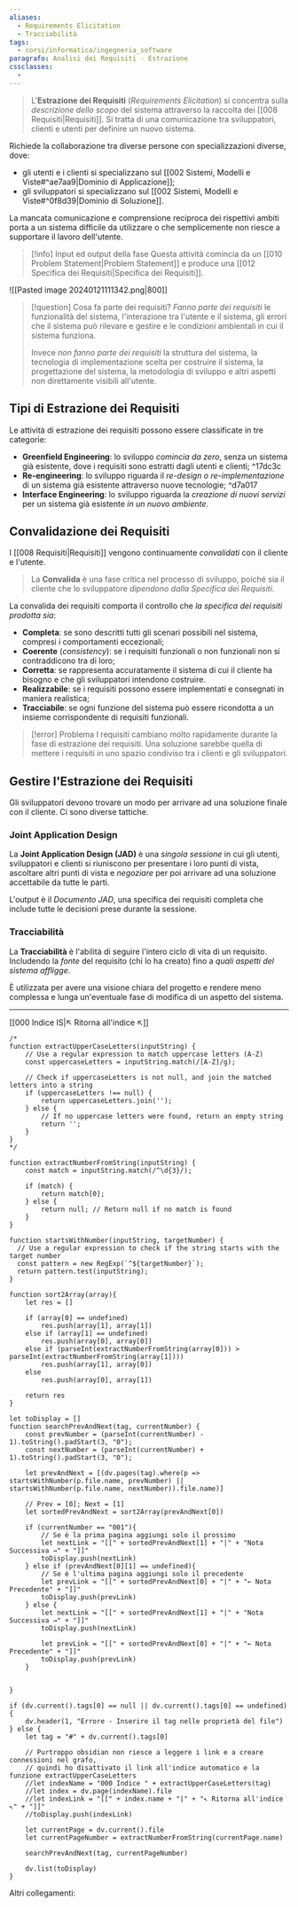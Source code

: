 ```yaml
---
aliases:
  - Requirements Elicitation
  - Tracciabilità
tags:
  - corsi/informatica/ingegneria_software
paragrafo: Analisi dei Requisiti - Estrazione
cssclasses:
  - 
---
```

>L'**Estrazione dei Requisiti** (*Requirements Elicitation*) si concentra sulla *descrizione dello scopo* del sistema attraverso la raccolta dei [[008 Requisiti|Requisiti]]. Si tratta di una comunicazione tra sviluppatori, clienti e utenti per definire un nuovo sistema.

Richiede la collaborazione tra diverse persone con specializzazioni diverse, dove:
- gli utenti e i clienti si specializzano sul [[002 Sistemi, Modelli e Viste#^ae7aa9|Dominio di Applicazione]];
- gli sviluppatori si specializzano sul [[002 Sistemi, Modelli e Viste#^0f8d39|Dominio di Soluzione]].

La mancata comunicazione e comprensione reciproca dei rispettivi ambiti porta a un sistema difficile da utilizzare o che semplicemente non riesce a supportare il lavoro dell'utente.

> [!info] Input ed output della fase
> Questa attività comincia da un [[010 Problem Statement|Problem Statement]] e produce una [[012 Specifica dei Requisiti|Specifica dei Requisiti]].


![[Pasted image 20240121111342.png|800]]



> [!question] Cosa fa parte dei requisiti?
>*Fanno parte dei requisiti* le funzionalità del sistema, l'interazione tra l'utente e il sistema, gli errori che il sistema può rilevare e gestire e le condizioni ambientali in cui il sistema funziona.
>
>Invece *non fanno parte dei requisiti* la struttura del sistema, la tecnologia di implementazione scelta per costruire il sistema, la progettazione del sistema, la metodologia di sviluppo e altri aspetti non direttamente visibili all'utente.

## Tipi di Estrazione dei Requisiti
Le attività di estrazione dei requisiti possono essere classificate in tre categorie:
- **Greenfield Engineering**: lo sviluppo *comincia da zero*, senza un sistema già esistente, dove i requisiti sono estratti dagli utenti e clienti; ^17dc3c
- **Re-engineering**: lo sviluppo riguarda il *re-design o re-implementazione* di un sistema già esistente attraverso nuove tecnologie; ^d7a017
- **Interface Engineering**: lo sviluppo riguarda la *creazione di nuovi servizi* per un sistema già esistente *in un nuovo ambiente*.

## Convalidazione dei Requisiti
I [[008 Requisiti|Requisiti]] vengono continuamente *convalidati* con il cliente e l'utente.

>La **Convalida** è una fase critica nel processo di sviluppo, poiché sia il cliente che lo sviluppatore *dipendono dalla Specifica dei Requisiti*. 

La convalida dei requisiti comporta il controllo che *la specifica dei requisiti prodotta sia*:
- **Completa**: se sono descritti tutti gli scenari possibili nel sistema, compresi i comportamenti eccezionali;
- **Coerente** (*consistency*): se i requisiti funzionali o non funzionali non si contraddicono tra di loro;
- **Corretta**: se rappresenta accuratamente il sistema di cui il cliente ha bisogno e che gli sviluppatori intendono costruire.
- **Realizzabile**: se i requisiti possono essere implementati e consegnati in maniera realistica;
- **Tracciabile**: se ogni funzione del sistema può essere ricondotta a un insieme corrispondente di requisiti funzionali.

> [!error] Problema
> I requisiti cambiano molto rapidamente durante la fase di estrazione dei requisiti.
> Una soluzione sarebbe quella di mettere i requisiti in uno spazio condiviso tra i clienti e gli sviluppatori. 

## Gestire l'Estrazione dei Requisiti
Gli sviluppatori devono trovare un modo per arrivare ad una soluzione finale con il cliente.
Ci sono diverse tattiche.
### Joint Application Design
La **Joint Application Design (JAD)** è una *singola sessione* in cui gli utenti, sviluppatori e clienti si riuniscono per presentare i loro punti di vista, ascoltare altri punti di vista e *negoziare* per poi arrivare ad una soluzione accettabile da tutte le parti.

L'output è il *Documento JAD*, una specifica dei requisiti completa che include tutte le decisioni prese durante la sessione.

### Tracciabilità
La **Tracciabilità** è l'abilità di seguire l'intero ciclo di vita di un requisito. Includendo la *fonte* del requisito (chi lo ha creato) fino a *quali aspetti del sistema affligge*.

È utilizzata per avere una visione chiara del progetto e rendere meno complessa e lunga un'eventuale fase di modifica di un aspetto del sistema.



___
[[000 Indice IS|↖ Ritorna all'indice ↖]]

```dataviewjs
/*
function extractUpperCaseLetters(inputString) {
	// Use a regular expression to match uppercase letters (A-Z)
	const uppercaseLetters = inputString.match(/[A-Z]/g);
	
	// Check if uppercaseLetters is not null, and join the matched letters into a string
	if (uppercaseLetters !== null) {
		return uppercaseLetters.join('');
	} else {
	    // If no uppercase letters were found, return an empty string
	    return '';
	}
}
*/

function extractNumberFromString(inputString) {
	const match = inputString.match(/^\d{3}/);
	
	if (match) {
		return match[0];
	} else {
		return null; // Return null if no match is found
	}
}

function startsWithNumber(inputString, targetNumber) {
  // Use a regular expression to check if the string starts with the target number
  const pattern = new RegExp(`^${targetNumber}`);
  return pattern.test(inputString);
}

function sort2Array(array){
	let res = []
	
	if (array[0] == undefined)
		res.push(array[1], array[1])
	else if (array[1] == undefined)
		res.push(array[0], array[0])
	else if (parseInt(extractNumberFromString(array[0])) > parseInt(extractNumberFromString(array[1])))
		res.push(array[1], array[0])
	else
		res.push(array[0], array[1])
	
	return res
}

let toDisplay = []
function searchPrevAndNext(tag, currentNumber) {
	const prevNumber = (parseInt(currentNumber) - 1).toString().padStart(3, "0");
	const nextNumber = (parseInt(currentNumber) + 1).toString().padStart(3, "0");
	
	let prevAndNext = [(dv.pages(tag).where(p => startsWithNumber(p.file.name, prevNumber) || startsWithNumber(p.file.name, nextNumber)).file.name)]
	
	// Prev = [0]; Next = [1]
	let sortedPrevAndNext = sort2Array(prevAndNext[0])
	
	if (currentNumber == "001"){ 
		// Se è la prima pagina aggiungi solo il prossimo
		let nextLink = "[[" + sortedPrevAndNext[1] + "|" + "Nota Successiva →" + "]]"
		toDisplay.push(nextLink)
	} else if (prevAndNext[0][1] == undefined){
		// Se è l'ultima pagina aggiungi solo il precedente
		let prevLink = "[[" + sortedPrevAndNext[0] + "|" + "← Nota Precedente" + "]]"
		toDisplay.push(prevLink)
	} else {
		let nextLink = "[[" + sortedPrevAndNext[1] + "|" + "Nota Successiva →" + "]]"
		toDisplay.push(nextLink)
		
		let prevLink = "[[" + sortedPrevAndNext[0] + "|" + "← Nota Precedente" + "]]"
		toDisplay.push(prevLink)
	}
	
	
}

if (dv.current().tags[0] == null || dv.current().tags[0] == undefined){
	dv.header(1, "Errore - Inserire il tag nelle proprietà del file")
} else {
	let tag = "#" + dv.current().tags[0]

	// Purtroppo obsidian non riesce a leggere i link e a creare connessioni nel grafo,
	// quindi ho disattivato il link all'indice automatico e la funzione extractUpperCaseLetters
	//let indexName = "000 Indice " + extractUpperCaseLetters(tag)
	//let index = dv.page(indexName).file
	//let indexLink = "[[" + index.name + "|" + "↖ Ritorna all'indice ↖" + "]]"
	//toDisplay.push(indexLink)
	
	let currentPage = dv.current().file
	let currentPageNumber = extractNumberFromString(currentPage.name)
	
	searchPrevAndNext(tag, currentPageNumber)
	
	dv.list(toDisplay)
}
```

Altri collegamenti: 